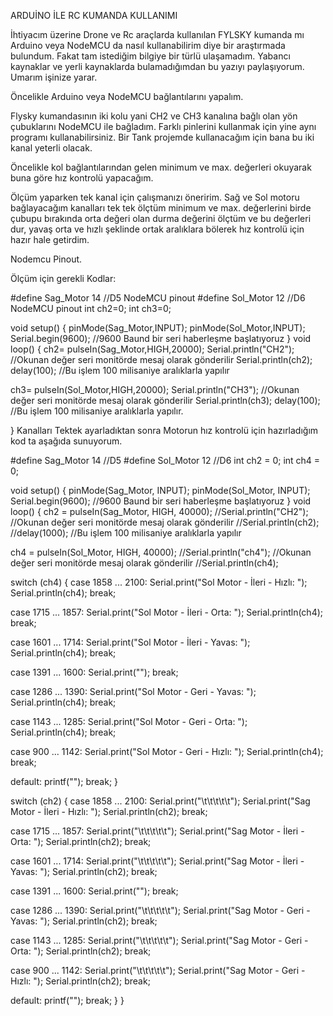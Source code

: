 ARDUİNO İLE RC KUMANDA KULLANIMI


İhtiyacım üzerine  Drone ve Rc araçlarda kullanılan FYLSKY kumanda mı Arduino veya NodeMCU da nasıl kullanabilirim diye bir araştırmada bulundum. Fakat tam istediğim bilgiye bir türlü ulaşamadım. Yabancı kaynaklar ve yerli kaynaklarda bulamadığımdan bu yazıyı paylaşıyorum. Umarım işinize yarar.

 

Öncelikle Arduino veya NodeMCU bağlantılarını yapalım.



Flysky kumandasının iki kolu yani CH2 ve CH3  kanalına bağlı olan yön çubuklarını NodeMCU ile bağladım. Farklı pinlerini kullanmak için yine aynı programı kullanabilirsiniz. Bir Tank projemde kullanacağım için bana bu iki kanal yeterli olacak.

Öncelikle kol bağlantılarından gelen minimum ve max. değerleri okuyarak buna göre hız kontrolü yapacağım.



Ölçüm yaparken tek kanal için çalışmanızı öneririm. Sağ ve Sol motoru bağlayacağım kanalları tek tek ölçtüm minimum ve max. değerlerini birde çubupu bırakında orta değeri olan durma değerini ölçtüm ve bu değerleri dur,  yavaş orta ve hızlı şeklinde ortak aralıklara bölerek hız kontrolü için hazır hale getirdim.



Nodemcu Pinout.

Ölçüm için gerekli Kodlar:

#define Sag_Motor 14 //D5 NodeMCU pinout
#define Sol_Motor 12 //D6 NodeMCU pinout
int ch2=0;
int ch3=0;

void setup() {
pinMode(Sag_Motor,INPUT);
pinMode(Sol_Motor,INPUT);
Serial.begin(9600); //9600 Baund bir seri haberleşme başlatıyoruz
}
void loop() {
ch2= pulseIn(Sag_Motor,HIGH,20000);
Serial.println("CH2"); //Okunan değer seri monitörde mesaj olarak gönderilir
Serial.println(ch2);
delay(100); //Bu işlem 100 milisaniye aralıklarla yapılır

ch3= pulseIn(Sol_Motor,HIGH,20000);
Serial.println("CH3"); //Okunan değer seri monitörde mesaj olarak gönderilir
Serial.println(ch3);
delay(100); //Bu işlem 100 milisaniye aralıklarla yapılır.

}
Kanalları Tektek ayarladıktan sonra Motorun hız kontrolü için hazırladığım kod ta aşağıda sunuyorum.

#define Sag_Motor 14 //D5
#define Sol_Motor 12 //D6
int ch2 = 0;
int ch4 = 0;

void setup() {
pinMode(Sag_Motor, INPUT);
pinMode(Sol_Motor, INPUT);
Serial.begin(9600); //9600 Baund bir seri haberleşme başlatıyoruz
}
void loop() {
ch2 = pulseIn(Sag_Motor, HIGH, 40000);
//Serial.println("CH2"); //Okunan değer seri monitörde mesaj olarak gönderilir
//Serial.println(ch2);
//delay(1000); //Bu işlem 100 milisaniye aralıklarla yapılır

ch4 = pulseIn(Sol_Motor, HIGH, 40000);
//Serial.println("ch4"); //Okunan değer seri monitörde mesaj olarak gönderilir
//Serial.println(ch4);

switch (ch4)
{
case 1858 ... 2100:
Serial.print("Sol Motor - İleri - Hızlı: ");
Serial.println(ch4);
break;

case 1715 ... 1857:
Serial.print("Sol Motor - İleri - Orta: ");
Serial.println(ch4);
break;

case 1601 ... 1714:
Serial.print("Sol Motor - İleri - Yavas: ");
Serial.println(ch4);
break;

case 1391 ... 1600:
Serial.print("");
break;

case 1286 ... 1390:
Serial.print("Sol Motor - Geri - Yavas: ");
Serial.println(ch4);
break;

case 1143 ... 1285:
Serial.print("Sol Motor - Geri - Orta: ");
Serial.println(ch4);
break;

case 900 ... 1142:
Serial.print("Sol Motor - Geri - Hızlı: ");
Serial.println(ch4);
break;

default: printf(""); break;
}

switch (ch2)
{
case 1858 ... 2100:
Serial.print("\t\t\t\t\t");
Serial.print("Sag Motor - İleri - Hızlı: ");
Serial.println(ch2);
break;

case 1715 ... 1857:
Serial.print("\t\t\t\t\t");
Serial.print("Sag Motor - İleri - Orta: ");
Serial.println(ch2);
break;

case 1601 ... 1714:
Serial.print("\t\t\t\t\t");
Serial.print("Sag Motor - İleri - Yavas: ");
Serial.println(ch2);
break;

case 1391 ... 1600:
Serial.print("");
break;

case 1286 ... 1390:
Serial.print("\t\t\t\t\t");
Serial.print("Sag Motor - Geri - Yavas: ");
Serial.println(ch2);
break;

case 1143 ... 1285:
Serial.print("\t\t\t\t\t");
Serial.print("Sag Motor - Geri - Orta: ");
Serial.println(ch2);
break;

case 900 ... 1142:
Serial.print("\t\t\t\t\t");
Serial.print("Sag Motor - Geri - Hızlı: ");
Serial.println(ch2);
break;

default: printf(""); break;
}
}